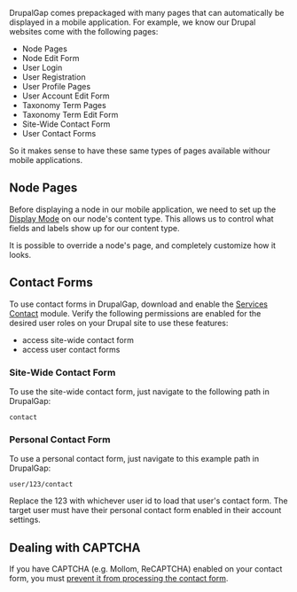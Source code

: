 DrupalGap comes prepackaged with many pages that can automatically be displayed in a mobile application. For example, we know our Drupal websites come with the following pages:

- Node Pages
- Node Edit Form
- User Login
- User Registration
- User Profile Pages
- User Account Edit Form
- Taxonomy Term Pages
- Taxonomy Term Edit Form
- Site-Wide Contact Form
- User Contact Forms

So it makes sense to have these same types of pages available withour mobile applications.

## Node Pages

Before displaying a node in our mobile application, we need to set up the [Display Mode](../Entities/Display_Modes) on our node's content type. This allows us to control what fields and labels show up for our content type.

It is possible to override a node's page, and completely customize how it looks.


## Contact Forms

To use contact forms in DrupalGap, download and enable the [Services Contact](https://drupal.org/project/services_contact) module. Verify the following permissions are enabled for the desired user roles on your Drupal site to use these features:

- access site-wide contact form
- access user contact forms

### Site-Wide Contact Form

To use the site-wide contact form, just navigate to the following path in DrupalGap:

`contact`

### Personal Contact Form

To use a personal contact form, just navigate to this example path in DrupalGap:

`user/123/contact`

Replace the 123 with whichever user id to load that user's contact form. The target user must have their personal contact form enabled in their account settings.

## Dealing with CAPTCHA

If you have CAPTCHA (e.g. Mollom, ReCAPTCHA) enabled on your contact form, you must [prevent it from processing the contact form](../Forms/Captcha).
